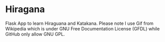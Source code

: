 # Hiragana
 Flask App to learn Hiraguana and Katakana.
 Please note I use Gif from Wikipedia which is under GNU Free Documentation License (GFDL) while GitHub only allow GNU GPL.
 
